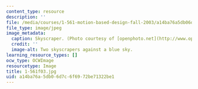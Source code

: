 ```yaml
---
content_type: resource
description: ''
file: /media/courses/1-561-motion-based-design-fall-2003/a14ba76a5db06d7c6f6972be71322be1_1-561f03.jpg
file_type: image/jpeg
image_metadata:
  caption: Skyscraper. (Photo courtesy of [openphoto.net](http://www.openphoto.net).)
  credit: ''
  image-alt: Two skyscrapers against a blue sky.
learning_resource_types: []
ocw_type: OCWImage
resourcetype: Image
title: 1-561f03.jpg
uid: a14ba76a-5db0-6d7c-6f69-72be71322be1
---
```

